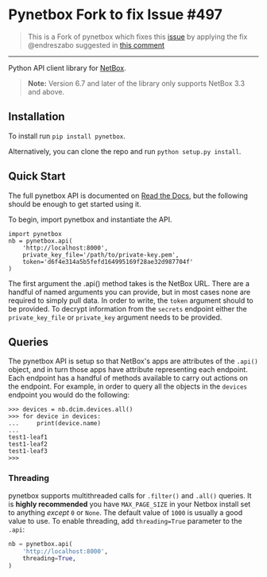 # Pynetbox Fork to fix Issue  #497

> This is a Fork of pynetbox which fixes this [issue](https://github.com/netbox-community/pynetbox/issues/497)
> by applying the fix @endreszabo suggested in [this comment](https://github.com/netbox-community/pynetbox/issues/497#issuecomment-1248987555)

---
Python API client library for [NetBox](https://github.com/netbox-community/netbox).

> **Note:** Version 6.7 and later of the library only supports NetBox 3.3 and above.

## Installation

To install run `pip install pynetbox`.

Alternatively, you can clone the repo and run `python setup.py install`.


## Quick Start

The full pynetbox API is documented on [Read the Docs](http://pynetbox.readthedocs.io/en/latest/), but the following should be enough to get started using it.

To begin, import pynetbox and instantiate the API.

```
import pynetbox
nb = pynetbox.api(
    'http://localhost:8000',
    private_key_file='/path/to/private-key.pem',
    token='d6f4e314a5b5fefd164995169f28ae32d987704f'
)
```

The first argument the .api() method takes is the NetBox URL. There are a handful of named arguments you can provide, but in most cases none are required to simply pull data. In order to write, the `token` argument should to be provided. To decrypt information from the `secrets` endpoint either the `private_key_file` or `private_key` argument needs to be provided.


## Queries

The pynetbox API is setup so that NetBox's apps are attributes of the `.api()` object, and in turn those apps have attribute representing each endpoint. Each endpoint has a handful of methods available to carry out actions on the endpoint. For example, in order to query all the objects in the `devices` endpoint you would do the following:

```
>>> devices = nb.dcim.devices.all()
>>> for device in devices:
...     print(device.name)
...
test1-leaf1
test1-leaf2
test1-leaf3
>>>
```

### Threading

pynetbox supports multithreaded calls for `.filter()` and `.all()` queries. It is **highly recommended** you have `MAX_PAGE_SIZE` in your Netbox install set to anything *except* `0` or `None`. The default value of `1000` is usually a good value to use. To enable threading, add `threading=True` parameter to the `.api`:

```python
nb = pynetbox.api(
    'http://localhost:8000',
    threading=True,
)
```
